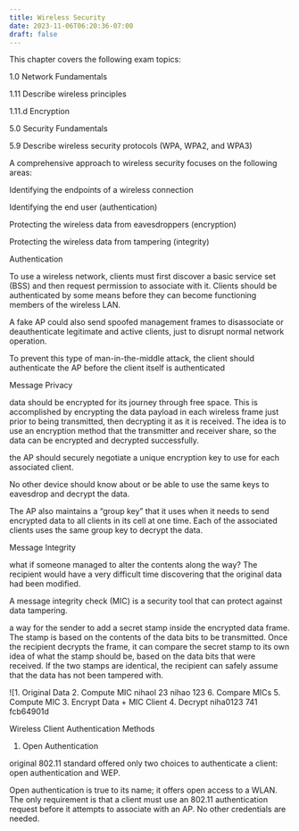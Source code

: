 ```yaml
---
title: Wireless Security
date: 2023-11-06T06:20:36-07:00
draft: false
---
```

This chapter covers the following exam topics:

1.0 Network Fundamentals

1.11 Describe wireless principles

1.11.d Encryption

5.0 Security Fundamentals

5.9 Describe wireless security protocols (WPA, WPA2, and WPA3)

A comprehensive approach to wireless security focuses on the following areas:

Identifying the endpoints of a wireless connection

Identifying the end user (authentication)

Protecting the wireless data from eavesdroppers (encryption)

Protecting the wireless data from tampering (integrity)

Authentication

To use a wireless network, clients must first discover a basic service set (BSS) and then request permission to associate with it. Clients should be authenticated by some means before they can become functioning members of the wireless LAN.

A fake AP could also send spoofed management frames to disassociate or deauthenticate legitimate and active clients, just to disrupt normal network operation.

To prevent this type of man-in-the-middle attack, the client should authenticate the AP before the client itself is authenticated

Message Privacy

data should be encrypted for its journey through free space. This is accomplished by encrypting the data payload in each wireless frame just prior to being transmitted, then decrypting it as it is received. The idea is to use an encryption method that the transmitter and receiver share, so the data can be encrypted and decrypted successfully.

the AP should securely negotiate a unique encryption key to use for each associated client.

No other device should know about or be able to use the same keys to eavesdrop and decrypt the data.

The AP also maintains a “group key” that it uses when it needs to send encrypted data to all clients in its cell at one time. Each of the associated clients uses the same group key to decrypt the data.

Message Integrity

what if someone managed to alter the contents along the way? The recipient would have a very difficult time discovering that the original data had been modified.

A message integrity check (MIC) is a security tool that can protect against data tampering.

a way for the sender to add a secret stamp inside the encrypted data frame. The stamp is based on the contents of the data bits to be transmitted. Once the recipient decrypts the frame, it can compare the secret stamp to its own idea of what the stamp should be, based on the data bits that were received. If the two stamps are identical, the recipient can safely assume that the data has not been tampered with.

![1. Original Data 
2. Compute MIC 
nihaol 23 
nihao 123 
6. Compare MICs 
5. Compute MIC 
3. Encrypt Data + MIC 
Client 
4. Decrypt 
niha0123 
741 fcb64901d 

Wireless Client Authentication Methods

1.  Open Authentication

original 802.11 standard offered only two choices to authenticate a client: open authentication and WEP.

Open authentication is true to its name; it offers open access to a WLAN. The only requirement is that a client must use an 802.11 authentication request before it attempts to associate with an AP. No other credentials are needed.
